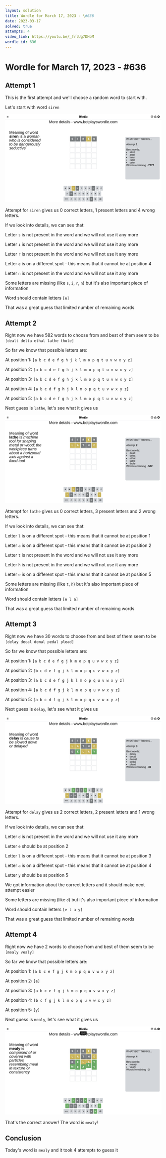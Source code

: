 ```yaml
---
layout: solution
title: Wordle for March 17, 2023 - \#636
date: 2023-03-17
solved: true
attempts: 4
video_link: https://youtu.be/_frlUg7DHoM
wordle_id: 636
---
```


# Wordle for March 17, 2023 - \#636

## Attempt 1

This is the first attempt and we'll choose a random word to start with.

Let's start with word `siren`

![Attempt 1](2023-03-17/attempt-1.png)

Attempt for `siren` gives us 0 correct letters, 1 present letters and 4 wrong letters.

If we look into details, we can see that:

Letter `s` is not present in the word and we will not use it any more

Letter `i` is not present in the word and we will not use it any more

Letter `r` is not present in the word and we will not use it any more

Letter `e` is on a different spot - this means that it cannot be at position 4

Letter `n` is not present in the word and we will not use it any more

Some letters are missing (like `s`, `i`, `r`, `n`) but it's also important piece of information

Word should contain letters `[e]`

That was a great guess that limited number of remaining words



## Attempt 2

Right now we have 582 words to choose from and best of them seem to be `[dealt delta ethal lathe thole]`

So far we know that possible letters are:

At position 1: `[a b c d e f g h j k l m o p q t u v w x y z]`

At position 2: `[a b c d e f g h j k l m o p q t u v w x y z]`

At position 3: `[a b c d e f g h j k l m o p q t u v w x y z]`

At position 4: `[a b c d f g h j k l m o p q t u v w x y z]`

At position 5: `[a b c d e f g h j k l m o p q t u v w x y z]`

Next guess is `lathe`, let's see what it gives us

![Attempt 2](2023-03-17/attempt-2.png)

Attempt for `lathe` gives us 0 correct letters, 3 present letters and 2 wrong letters.

If we look into details, we can see that:

Letter `l` is on a different spot - this means that it cannot be at position 1

Letter `a` is on a different spot - this means that it cannot be at position 2

Letter `t` is not present in the word and we will not use it any more

Letter `h` is not present in the word and we will not use it any more

Letter `e` is on a different spot - this means that it cannot be at position 5

Some letters are missing (like `t`, `h`) but it's also important piece of information

Word should contain letters `[e l a]`

That was a great guess that limited number of remaining words



## Attempt 3

Right now we have 30 words to choose from and best of them seem to be `[delay decal demal pedal plead]`

So far we know that possible letters are:

At position 1: `[a b c d e f g j k m o p q u v w x y z]`

At position 2: `[b c d e f g j k l m o p q u v w x y z]`

At position 3: `[a b c d e f g j k l m o p q u v w x y z]`

At position 4: `[a b c d f g j k l m o p q u v w x y z]`

At position 5: `[a b c d f g j k l m o p q u v w x y z]`

Next guess is `delay`, let's see what it gives us

![Attempt 3](2023-03-17/attempt-3.png)

Attempt for `delay` gives us 2 correct letters, 2 present letters and 1 wrong letters.

If we look into details, we can see that:

Letter `d` is not present in the word and we will not use it any more

Letter `e` should be at position 2

Letter `l` is on a different spot - this means that it cannot be at position 3

Letter `a` is on a different spot - this means that it cannot be at position 4

Letter `y` should be at position 5

We got information about the correct letters and it should make next attempt easier

Some letters are missing (like `d`) but it's also important piece of information

Word should contain letters `[e l a y]`

That was a great guess that limited number of remaining words



## Attempt 4

Right now we have 2 words to choose from and best of them seem to be `[mealy vealy]`

So far we know that possible letters are:

At position 1: `[a b c e f g j k m o p q u v w x y z]`

At position 2: `[e]`

At position 3: `[a b c e f g j k m o p q u v w x y z]`

At position 4: `[b c f g j k l m o p q u v w x y z]`

At position 5: `[y]`

Next guess is `mealy`, let's see what it gives us

![Attempt 4](2023-03-17/attempt-4.png)

That's the correct answer! The word is `mealy`!

## Conclusion

Today's word is `mealy` and it took 4 attempts to guess it

